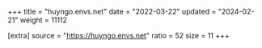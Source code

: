 +++
title = "huyngo.envs.net"
date = "2022-03-22"
updated = "2024-02-21"
weight = 11112

[extra]
source = "https://huyngo.envs.net"
ratio = 52
size = 11
+++
